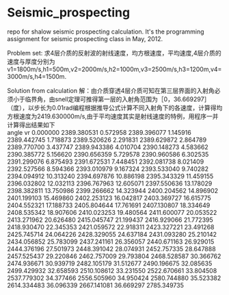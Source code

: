 # Seismic_prospecting
repo for shalow seismic prospecting calculation. It's the programming assignment for seismic prospecting class in May, 2012.

Problem set:
求4层介质的反射波的射线速度，均方根速度，平均速度,4层介质的速度与厚度分别为v1=1800m/s,h1=500m,v2=2000m/s,h2=1000m,v3=2500m/s,h3=1200m,v4=3000m/s,h4=1500m.

Solution from calculation
    解：由介质穿透4层介质可知在第三层界面的入射角必须小于临界角，由snell定理可推得第一层的入射角范围为［0，36.669297］（度），以步长为0.01rad编程根据推导公式计算不同入射角下的各速度，计算得均方根速度为2419.630000m/s,由于平均速度其实是射线速度的特例，用程序一并计算得出结果如下   
	   angle           vr 
     0.000000  2389.380531 
     0.572958  2389.396077 
     1.145916  2389.442745 
     1.718873  2389.520626 
     2.291831  2389.629872 
     2.864789  2389.770700 
     3.437747  2389.943386 
     4.010704  2390.148273 
     4.583662  2390.385772 
     5.156620  2390.656359 
     5.729578  2390.960586 
     6.302535  2391.299076 
     6.875493  2391.672531 
     7.448451  2392.081738 
     8.021409  2392.527566 
     8.594366  2393.010979 
     9.167324  2393.533040 
     9.740282  2394.094912 
    10.313240  2394.697876 
    10.886198  2395.343329 
    11.459155  2396.032802 
    12.032113  2396.767963
     12.605071  2397.550636 
    13.178029  2398.382811 
    13.750986  2399.266662 
    14.323944  2400.204562 
    14.896902  2401.199103 
    15.469860  2402.253123 
    16.042817  2403.369727 
    16.615775  2404.552321 
    17.188733  2405.804644 
    17.761691  2407.130807 
    18.334649  2408.535342 
    18.907606  2410.023253 
    19.480564  2411.600077 
    20.053522  2413.271962 
    20.626480  2415.045747 
    21.199437  2416.929066 
    21.772395  2418.930470 
    22.345353  2421.059572 
    22.918311  2423.327221 
    23.491268  2425.745714 
    24.064226  2428.329055 
    24.637184  2431.093280 
    25.210142  2434.056852 
    25.783099  2437.241161 
    26.356057  2440.671163 
    26.929015  2444.376196 
    27.501973  2448.391042 
    28.074931  2452.757335 
    28.647888  2457.525437 
    29.220846  2462.757009 
    29.793804  2468.528587 
    30.366762  2474.936671 
    30.939719  2482.105179 
    31.512677  2490.196675 
    32.085635  2499.429932 
    32.658593  2510.108612 
    33.231550  2522.670661 
    33.804508  2537.779302 
    34.377466  2556.505960 
    34.950424  2580.744880 
    35.523382  2614.334483 
    36.096339  2667.141081 
    36.669297  2785.349735 
